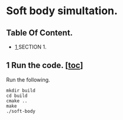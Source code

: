 # Soft body simultation.

## Table Of Content.
- [1  ](https://github.com/AntoineStevan/soft-body/tree/main/#1-run-the-code-toc) SECTION 1.

## 1 Run the code. [[toc](https://github.com/AntoineStevan/soft-body/tree/main/#table-of-content)]
Run the following.
```
mkdir build
cd build
cmake ..
make
./soft-body
```

